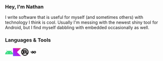 ### Hey, I'm Nathan

I write software that is useful for myself (and sometimes others) with technology I think is cool. Usually I'm messing with the newest shiny tool for Android, but I find myself dabbling with embedded occasionally as well.

### Languages & Tools

<img align="left" alt="Android" width="26px" src="https://raw.githubusercontent.com/github/explore/master/topics/android/android.png" />
<img align="left" alt="Kotlin" width="26px" src="https://raw.githubusercontent.com/github/explore/master/topics/kotlin/kotlin.png" />
<img align="left" alt="Rust" width="26px" src="https://raw.githubusercontent.com/github/explore/master/topics/rust/rust.png" />
<img align="left" alt="Go" width="26px" src="https://raw.githubusercontent.com/github/explore/master/topics/go/go.png" />

<br/>

